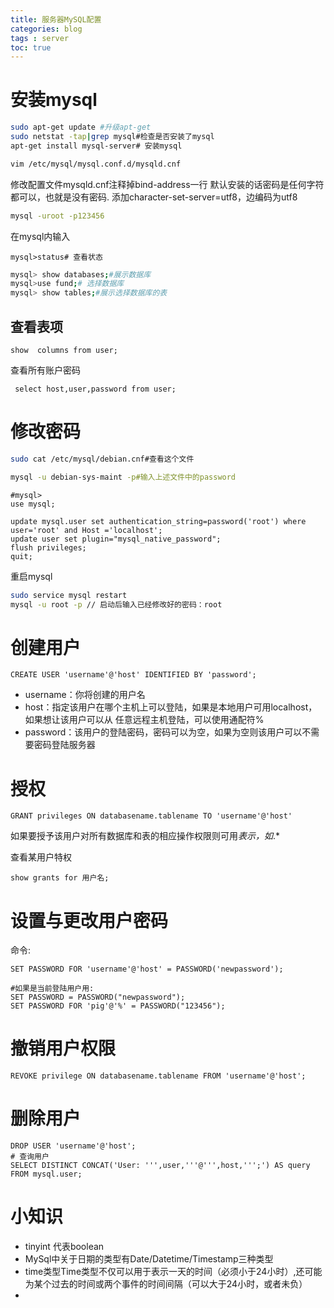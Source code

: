 ```yaml
---
title: 服务器MySQL配置
categories: blog
tags : server
toc: true
---
```

# 安装mysql
```bash
sudo apt-get update #升级apt-get
sudo netstat -tap|grep mysql#检查是否安装了mysql
apt-get install mysql-server# 安装mysql


```
```bash
vim /etc/mysql/mysql.conf.d/mysqld.cnf
```
修改配置文件mysqld.cnf注释掉bind-address一行
默认安装的话密码是任何字符都可以，也就是没有密码.
添加character-set-server=utf8，边编码为utf8

```bash
mysql -uroot -p123456
```
在mysql内输入
```mysql
mysql>status# 查看状态

```


```bash
mysql> show databases;#展示数据库
mysql>use fund;# 选择数据库
mysql> show tables;#展示选择数据库的表

```

## 查看表项

```mysql
show  columns from user;

```
查看所有账户密码
```mysql
 select host,user,password from user;
```



# 修改密码

```bash
sudo cat /etc/mysql/debian.cnf#查看这个文件

mysql -u debian-sys-maint -p#输入上述文件中的password
```
```mysql
#mysql>
use mysql;

update mysql.user set authentication_string=password('root') where user='root' and Host ='localhost';
update user set plugin="mysql_native_password"; 
flush privileges;
quit;

```
重启mysql
```bash
sudo service mysql restart
mysql -u root -p // 启动后输入已经修改好的密码：root
```


# 创建用户
```mysql
CREATE USER 'username'@'host' IDENTIFIED BY 'password';

```
- username：你将创建的用户名
- host：指定该用户在哪个主机上可以登陆，如果是本地用户可用localhost，如果想让该用户可以从 任意远程主机登陆，可以使用通配符%
- password：该用户的登陆密码，密码可以为空，如果为空则该用户可以不需要密码登陆服务器
# 授权

```mysql
GRANT privileges ON databasename.tablename TO 'username'@'host'

```

如果要授予该用户对所有数据库和表的相应操作权限则可用*表示，如*.*

查看某用户特权


```mysql
show grants for 用户名;
```




# 设置与更改用户密码

命令:
```mysql
SET PASSWORD FOR 'username'@'host' = PASSWORD('newpassword');

#如果是当前登陆用户用:
SET PASSWORD = PASSWORD("newpassword");
SET PASSWORD FOR 'pig'@'%' = PASSWORD("123456");
```
# 撤销用户权限
```mysql
REVOKE privilege ON databasename.tablename FROM 'username'@'host';
```

# 删除用户
```mysql
DROP USER 'username'@'host';
# 查询用户
SELECT DISTINCT CONCAT('User: ''',user,'''@''',host,''';') AS query FROM mysql.user;

```





# 小知识

- tinyint 代表boolean
- MySql中关于日期的类型有Date/Datetime/Timestamp三种类型
- time类型Time类型不仅可以用于表示一天的时间（必须小于24小时）,还可能为某个过去的时间或两个事件的时间间隔（可以大于24小时，或者未负）
- 